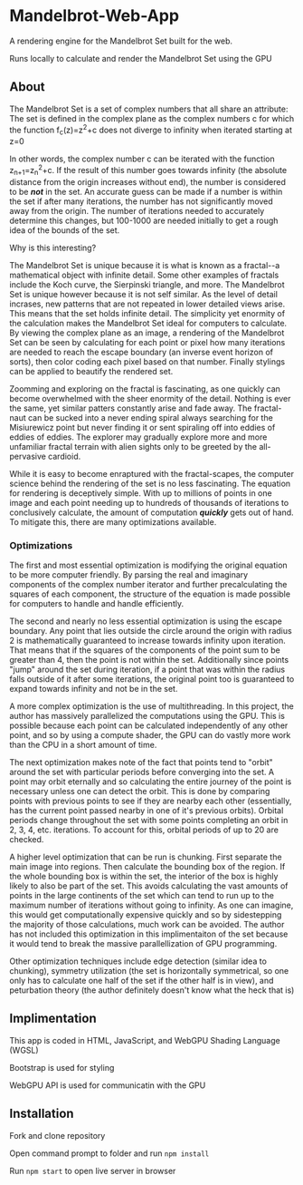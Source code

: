 # Mandelbrot-Web-App
A rendering engine for the Mandelbrot Set built for the web.

Runs locally to calculate and render the Mandelbrot Set using the GPU

## About
The Mandelbrot Set is a set of complex numbers that all share an attribute:
The set is defined in the complex plane as the complex numbers c for which the function f<sub>c</sub>(z)=z<sup>2</sup>+c 
does not diverge to infinity when iterated starting at z=0

In other words, the complex number c can be iterated with the function z<sub>n+1</sub>=z<sub>n</sub><sup>2</sup>+c.
If the result of this number goes towards infinity (the absolute distance from the origin increases without end), the
number is considered to be ***not*** in the set. An accurate guess can be made if a number is within the set if after 
many iterations, the number has not significantly moved away from the origin. The number of iterations needed to accurately
determine this changes, but 100-1000 are needed initially to get a rough idea of the bounds of the set.

Why is this interesting?

The Mandelbrot Set is unique because it is what is known as a fractal--a mathematical object with infinite detail. Some 
other examples of fractals include the Koch curve, the Sierpinski triangle, and more. The Mandelbrot Set is unique however
because it is not self similar. As the level of detail incrases, new patterns that are not repeated in lower detailed 
views arise. This means that the set holds infinite detail. The simplicity yet enormity of the calculation makes the
Mandelbrot Set ideal for computers to calculate. By viewing the complex plane as an image, a rendering of the Mandelbrot
Set can be seen by calculating for each point or pixel how many iterations are needed to reach the escape boundary
(an inverse event horizon of sorts), then color coding each pixel based on that number. Finally stylings can be applied
to beautify the rendered set. 

Zoomming and exploring on the fractal is fascinating, as one quickly can become overwhelmed with the sheer enormity of
the detail. Nothing is ever the same, yet similar patters constantly arise and fade away. The fractal-naut can be sucked
into a never ending spiral always searching for the Misiurewicz point but never finding it or sent spiraling off into eddies
of eddies of eddies. The explorer may gradually explore more and more unfamiliar fractal terrain with alien sights only to
be greeted by the all-pervasive cardioid.

While it is easy to become enraptured with the fractal-scapes, the computer science behind the rendering of the set is no
less fascinating. The equation for rendering is deceptively simple. With up to millions of points in one image and each point
needing up to hundreds of thousands of iterations to conclusively calculate, the amount of computation ***quickly*** gets
out of hand. To mitigate this, there are many optimizations available. 

### Optimizations

The first and most essential optimization is modifying the original equation to be more computer friendly. By parsing the real and
imaginary components of the complex number iterator and further precalculating the squares of each component, the structure
of the equation is made possible for computers to handle and handle efficiently.

The second and nearly no less essential optimization is using the escape boundary. Any point that lies outside the circle
around the origin with radius 2 is mathematically guaranteed to increase towards infinity upon iteration. That means that
if the squares of the components of the point sum to be greater than 4, then the point is not within the set. Additionally
since points "jump" around the set during iteration, if a point that was within the radius falls outside of it after some
iterations, the original point too is guaranteed to expand towards infinity and not be in the set.

A more complex optimization is the use of multithreading. In this project, the author has massively parallelized the 
computations using the GPU. This is possible because each point can be calculated independently of any other point, and
so by using a compute shader, the GPU can do vastly more work than the CPU in a short amount of time.

The next optimization makes note of the fact that points tend to "orbit" around the set with particular periods before converging
into the set. A point may orbit eternally and so calculating the entire journey of the point is necessary unless one can
detect the orbit. This is done by comparing points with previous points to see if they are nearby each other (essentially, 
has the current point passed nearby in one of it's previous orbits). Orbital periods change throughout the set with some
points completing an orbit in 2, 3, 4, etc. iterations. To account for this, orbital periods of up to 20 are checked.

A higher level optimization that can be run is chunking. First separate the main image into regions. Then calculate the 
bounding box of the region. If the whole bounding box is within the set, the interior of the box is highly likely to also
be part of the set. This avoids calculating the vast amounts of points in the large continents of the set which can tend to
run up to the maximum number of iterations without going to infinity. As one can imagine, this would get computationally expensive
quickly and so by sidestepping the majority of those calculations, much work can be avoided. The author has not included
this optimization in this implimentaiton of the set because it would tend to break the massive parallellization of GPU 
programming.

Other optimization techniques include edge detection (similar idea to chunking), symmetry utilization (the set is horizontally
symmetrical, so one only has to calculate one half of the set if the other half is in view), and peturbation theory (the author
definitely doesn't know what the heck that is)

## Implimentation

This app is coded in HTML, JavaScript, and WebGPU Shading Language (WGSL)

Bootstrap is used for styling

WebGPU API is used for communicatin with the GPU

## Installation
Fork and clone repository

Open command prompt to folder and run ```npm install```

Run ```npm start``` to open live server in browser
